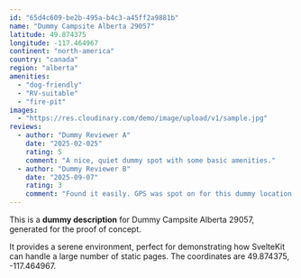 ```yaml
---
id: "65d4c609-be2b-495a-b4c3-a45ff2a9881b"
name: "Dummy Campsite Alberta 29057"
latitude: 49.874375
longitude: -117.464967
continent: "north-america"
country: "canada"
region: "alberta"
amenities:
  - "dog-friendly"
  - "RV-suitable"
  - "fire-pit"
images:
  - "https://res.cloudinary.com/demo/image/upload/v1/sample.jpg"
reviews:
  - author: "Dummy Reviewer A"
    date: "2025-02-025"
    rating: 5
    comment: "A nice, quiet dummy spot with some basic amenities."
  - author: "Dummy Reviewer B"
    date: "2025-09-07"
    rating: 3
    comment: "Found it easily. GPS was spot on for this dummy location."
---
```


This is a **dummy description** for Dummy Campsite Alberta 29057, generated for the proof of concept.

It provides a serene environment, perfect for demonstrating how SvelteKit can handle a large number of static pages. The coordinates are 49.874375, -117.464967.
